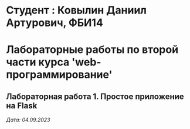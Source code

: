 # Студент : Ковылин Даниил Артурович, ФБИ14

# Лабораторные работы по второй части курса 'web-программирование'

## Лабораторная работа 1. Простое приложение на Flask

*Дата: 04.09.2023*
 
